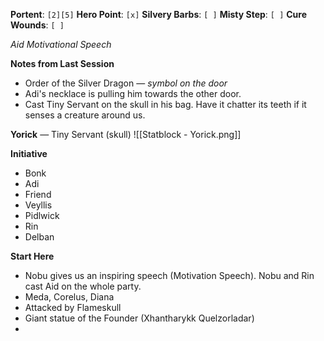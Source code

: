 **Portent**: `[2][5]`
**Hero Point**: `[x]`
**Silvery Barbs**: `[ ]`
**Misty Step**: `[ ]`
**Cure Wounds**: `[ ]`

*Aid*
*Motivational Speech*

**Notes from Last Session**
- Order of the Silver Dragon — *symbol on the door*
- Adi's necklace is pulling him towards the other door.
- Cast Tiny Servant on the skull in his bag. Have it chatter its teeth if it senses a creature around us.

**Yorick** — Tiny Servant (skull)
![[Statblock - Yorick.png]]

**Initiative**
- Bonk
- Adi
- Friend
- Veyllis
- Pidlwick
- Rin
- Delban

**Start Here**
- Nobu gives us an inspiring speech (Motivation Speech). Nobu and Rin cast Aid on the whole party.
- Meda, Corelus, Diana
- Attacked by Flameskull
- Giant statue of the Founder (Xhantharykk Quelzorladar)
- 